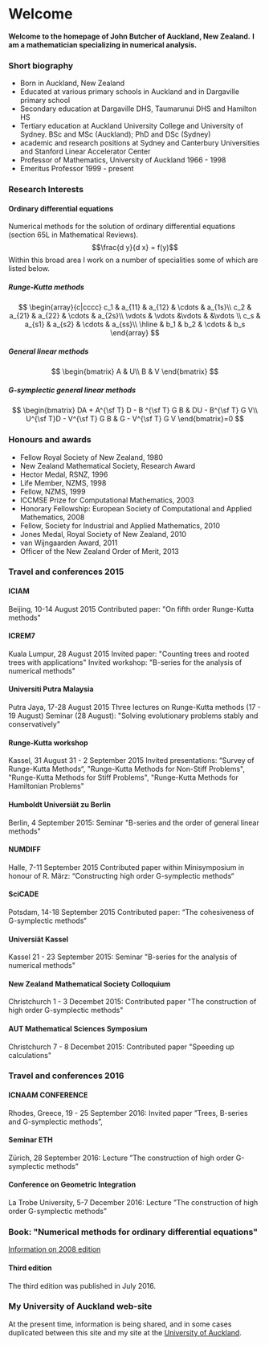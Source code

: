 # Welcome

**Welcome to the homepage of John Butcher of Auckland, New Zealand.**
**I am a mathematician specializing in numerical analysis.**

### Short biography

* Born in Auckland, New Zealand
* Educated at various primary schools in Auckland and in Dargaville primary school
* Secondary education at Dargaville DHS, Taumarunui DHS and Hamilton HS
* Tertiary education at Auckland University College and University of Sydney. BSc and MSc (Auckland); PhD and DSc (Sydney)
* academic and research positions at Sydney and Canterbury Universities and Stanford Linear Accelerator Center
* Professor of Mathematics, University of Auckland 1966 - 1998
* Emeritus Professor 1999 - present

### Research Interests

#### Ordinary differential equations

Numerical methods for the solution of ordinary differential equations (section 65L in Mathematical Reviews). $$\frac{d y}{d x} = f(y)$$ Within this broad area I work on a number of specialities some of which are listed below.

##### Runge-Kutta methods

$$
\begin{array}{c|cccc} c_1 & a_{11} & a_{12} & \cdots & a_{1s}\\ c_2 & a_{21} & a_{22} & \cdots & a_{2s}\\ \vdots & \vdots &\vdots & &\vdots \\ c_s & a_{s1} & a_{s2} & \cdots & a_{ss}\\ \hline & b_1 & b_2 & \cdots & b_s \end{array}
$$

##### General linear methods

$$
\begin{bmatrix} A & U\\ B & V \end{bmatrix}
$$

##### G-symplectic general linear methods

$$
\begin{bmatrix} DA + A^{\sf T} D - B ^{\sf T} G B & DU - B^{\sf T} G V\\ U^{\sf T}D - V^{\sf T} G B & G - V^{\sf T} G V \end{bmatrix}=0 
$$

### Honours and awards

* Fellow Royal Society of New Zealand, 1980
* New Zealand Mathematical Society, Research Award
* Hector Medal, RSNZ, 1996
* Life Member, NZMS, 1998
* Fellow, NZMS, 1999
* ICCMSE Prize for Computational Mathematics, 2003
* Honorary Fellowship: European Society of Computational and Applied Mathematics, 2008
* Fellow, Society for Industrial and Applied Mathematics, 2010
* Jones Medal, Royal Society of New Zealand, 2010
* van Wijngaarden Award, 2011
* Officer of the New Zealand Order of Merit, 2013

### Travel and conferences 2015

#### ICIAM

Beijing, 10-14 August 2015
Contributed paper: "On fifth order Runge-Kutta methods"

#### ICREM7

Kuala Lumpur, 28 August 2015
Invited paper: "Counting trees and rooted trees with applications"
Invited workshop: "B-series for the analysis of numerical methods"

#### Universiti Putra Malaysia

Putra Jaya, 17-28 August 2015
Three lectures on Runge-Kutta methods (17 - 19 August)
Seminar (28 August): "Solving evolutionary problems stably and conservatively"

#### Runge-Kutta workshop

Kassel, 31 August 31 - 2 September 2015
Invited presentations: “Survey of Runge-Kutta Methods“, "Runge-Kutta Methods for Non-Stiff Problems", "Runge-Kutta Methods for Stiff Problems", "Runge-Kutta Methods for Hamiltonian Problems"

#### Humboldt Universiät zu Berlin

Berlin, 4 September 2015:
Seminar "B-series and the order of general linear methods"

#### NUMDIFF

Halle, 7-11 September 2015
Contributed paper within Minisymposium in honour of R. März: “Constructing high order G-symplectic methods“

#### SciCADE

Potsdam, 14-18 September 2015
Contributed paper: “The cohesiveness of G-symplectic methods“

#### Universiät Kassel

Kassel 21 - 23 September 2015:
Seminar "B-series for the analysis of numerical methods"

#### New Zealand Mathematical Society Colloquium

Christchurch 1 - 3 Decembet 2015:
Contributed paper "The construction of high order G-symplectic methods"

#### AUT Mathematical Sciences Symposium

Christchurch 7 - 8 Decembet 2015:
Contributed paper "Speeding up calculations"

### Travel and conferences 2016

#### ICNAAM CONFERENCE

Rhodes, Greece, 19 - 25 September 2016:
Invited paper ”Trees, B-series and G-symplectic methods”,

#### Seminar ETH

Zürich, 28 September 2016:
Lecture ”The construction of high order G-symplectic methods”

#### Conference on Geometric Integration

La Trobe University, 5-7 December 2016:
Lecture ”The construction of high order G-symplectic methods”

### Book: "Numerical methods for ordinary differential equations"

[Information on 2008 edition](https://www.math.auckland.ac.nz/~butcher/ODE-book-2008/)

#### Third edition

The third edition was published in July 2016.

### My University of Auckland web-site

At the present time, information is being shared, and in some cases duplicated between this site and my site at the [University of Auckland](http://www.math.auckland.ac.nz//~butcher).

